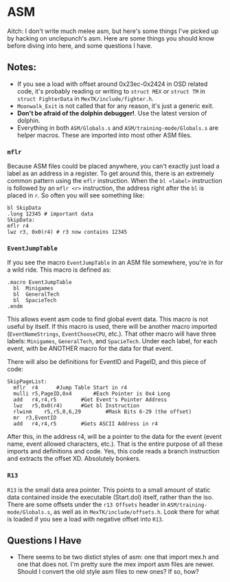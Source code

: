 # ASM

Aitch: I don't write much melee asm, but here's some things I've picked up by hacking on unclepunch's asm.
Here are some things you should know before diving into here, and some questions I have.

## Notes:
- If you see a load with offset around 0x23ec-0x2424 in OSD related code,
it's probably reading or writing to `struct MEX` or `struct TM` in `struct FighterData` in `MexTK/include/fighter.h`.
- `Moonwalk_Exit` is not called that for any reason, it's just a generic exit.
- **Don't be afraid of the dolphin debugger!**. Use the latest version of dolphin.
- Everything in both `ASM/Globals.s` and `ASM/training-mode/Globals.s` are helper macros.
These are imported into most other ASM files.

### `mflr`
Because ASM files could be placed anywhere, you can't exactly just load a label as an address in a register.
To get around this, there is an extremely common pattern using the `mflr` instruction.
When the `bl <label>` instruction is followed by an `mflr <r>` instruction, the address right after the `bl` is placed in `r`.
So often you will see something like:
```
bl SkipData
.long 12345 # important data
SkipData:
mflr r4
lwz r3, 0x0(r4) # r3 now contains 12345
```

### `EventJumpTable`
If you see the macro `EventJumpTable` in an ASM file somewhere, you're in for a wild ride.
This macro is defined as:
```
.macro EventJumpTable
  bl  Minigames
  bl  GeneralTech
  bl  SpacieTech
.endm
```
This allows event asm code to find global event data.
This macro is not useful by itself. If this macro is used, there will be another macro imported (`EventNameStrings`, `EventChooseCPU`, etc.).
That other macro will have three labels: `Minigames`, `GeneralTech`, and `SpacieTech`.
Under each label, for each event, with be ANOTHER macro for the data for that event.

There will also be definitions for EventID and PageID, and this piece of code:
```
SkipPageList:
  mflr	r4		#Jump Table Start in r4
  mulli	r5,PageID,0x4		#Each Pointer is 0x4 Long
  add	r4,r4,r5		#Get Event's Pointer Address
  lwz	r5,0x0(r4)		#Get bl Instruction
  rlwinm	r5,r5,0,6,29		#Mask Bits 6-29 (the offset)
  mr  r3,EventID
  add	r4,r4,r5		#Gets ASCII Address in r4
```
After this, in the address r4, will be a pointer to the data for the event (event name, event allowed characters, etc.).
That is the entire purpose of all these imports and definitions and code.
Yes, this code reads a branch instruction and extracts the offset XD.
Absolutely bonkers.

### `R13`
`R13` is the small data area pointer. 
This points to a small amount of static data contained inside the executable (Start.dol) itself, rather than the iso.
There are some offsets under the `r13 Offsets` header in `ASM/training-mode/Globals.s`, as well as in `MexTK/include/offsets.h`.
Look there for what is loaded if you see a load with negative offset into `R13`.

## Questions I Have
- There seems to be two distict styles of asm: one that import mex.h and one that does not.
I'm pretty sure the mex import asm files are newer. 
Should I convert the old style asm files to new ones? 
If so, how?
